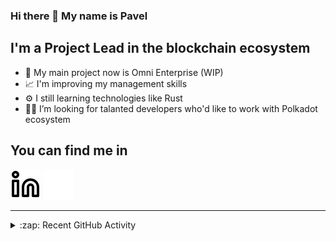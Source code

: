 ### Hi there 👋 My name is Pavel

## I'm a Project Lead in the blockchain ecosystem 

- 🚀 My main project now is Omni Enterprise (WIP)
- 📈 I'm improving my management skills
- ⚙️ I still learning technologies like Rust
- 🧑‍💻 I’m looking for talanted developers who'd like to work with Polkadot ecosystem

## You can find me in
[![website](./img/linkedin-light.svg)](https://www.linkedin.com/in/golovkinpl/)
[![website](./img/linkedin-dark.svg)](https://www.linkedin.com/in/golovkinpl/)

---

<details>
  <summary>:zap: Recent GitHub Activity</summary>
  
<!--START_SECTION:activity-->
1. 🎉 Merged PR [#344](https://github.com/nova-wallet/metadata-portal/pull/344) in [nova-wallet/metadata-portal](https://github.com/nova-wallet/metadata-portal)
2. 🎉 Merged PR [#343](https://github.com/nova-wallet/metadata-portal/pull/343) in [nova-wallet/metadata-portal](https://github.com/nova-wallet/metadata-portal)
3. 🎉 Merged PR [#342](https://github.com/nova-wallet/metadata-portal/pull/342) in [nova-wallet/metadata-portal](https://github.com/nova-wallet/metadata-portal)
4. 🎉 Merged PR [#340](https://github.com/nova-wallet/metadata-portal/pull/340) in [nova-wallet/metadata-portal](https://github.com/nova-wallet/metadata-portal)
5. 🎉 Merged PR [#338](https://github.com/nova-wallet/metadata-portal/pull/338) in [nova-wallet/metadata-portal](https://github.com/nova-wallet/metadata-portal)
<!--END_SECTION:activity-->

</details>
